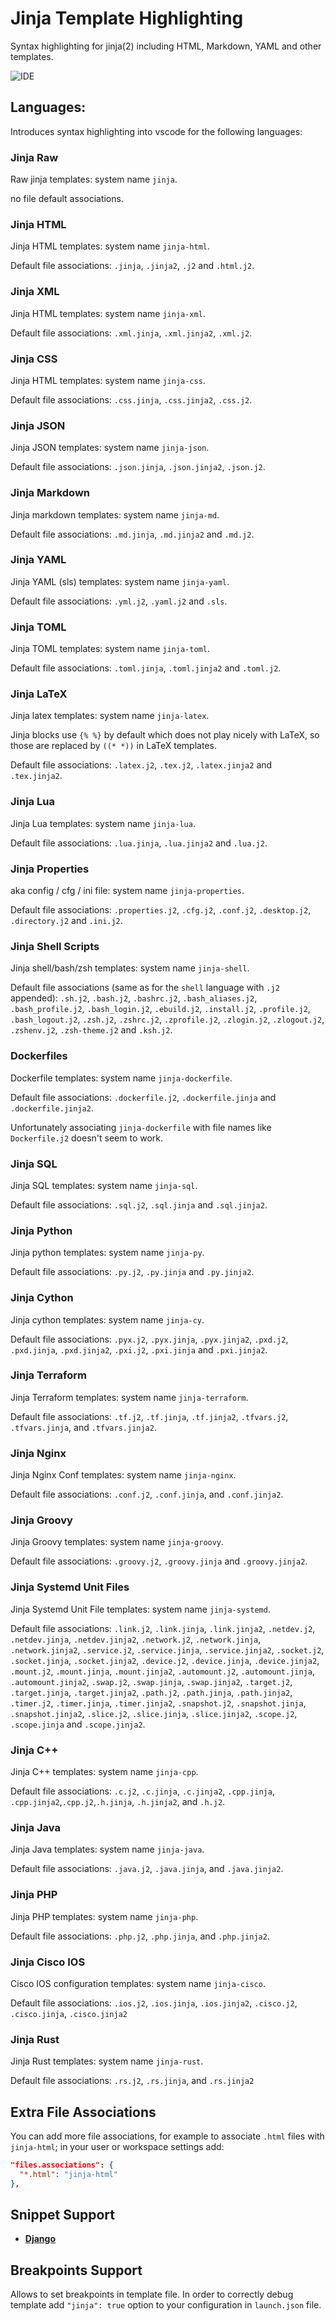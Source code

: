 # Jinja Template Highlighting

Syntax highlighting for jinja(2) including HTML, Markdown, YAML and other templates.

![IDE](https://raw.githubusercontent.com/samuelcolvin/jinjahtml-vscode/master/screenshot.png)

## Languages:

Introduces syntax highlighting into vscode for the following languages:

### Jinja Raw

Raw jinja templates: system name `jinja`.

no file default associations.

### Jinja HTML

Jinja HTML templates: system name `jinja-html`.

Default file associations: `.jinja`, `.jinja2`, `.j2` and `.html.j2`.

### Jinja XML

Jinja HTML templates: system name `jinja-xml`.

Default file associations: `.xml.jinja`, `.xml.jinja2`, `.xml.j2`.

### Jinja CSS

Jinja HTML templates: system name `jinja-css`.

Default file associations: `.css.jinja`, `.css.jinja2`, `.css.j2`.

### Jinja JSON

Jinja JSON templates: system name `jinja-json`.

Default file associations: `.json.jinja`, `.json.jinja2`, `.json.j2`.

### Jinja Markdown

Jinja markdown templates: system name `jinja-md`.

Default file associations: `.md.jinja`, `.md.jinja2` and `.md.j2`.

### Jinja YAML

Jinja YAML (sls) templates: system name `jinja-yaml`.

Default file associations: `.yml.j2`, `.yaml.j2` and `.sls`.

### Jinja TOML

Jinja TOML templates: system name `jinja-toml`.

Default file associations: `.toml.jinja`, `.toml.jinja2` and `.toml.j2`.

### Jinja LaTeX

Jinja latex templates: system name `jinja-latex`.

Jinja blocks use `{% %}` by default which does not play nicely with LaTeX,
so those are replaced by `((* *))` in LaTeX templates.

Default file associations: `.latex.j2`, `.tex.j2`, `.latex.jinja2` and `.tex.jinja2`.

### Jinja Lua

Jinja Lua templates: system name `jinja-lua`.

Default file associations: `.lua.jinja`, `.lua.jinja2` and `.lua.j2`.

### Jinja Properties

aka config / cfg / ini file: system name `jinja-properties`.

Default file associations: `.properties.j2`, `.cfg.j2`, `.conf.j2`, `.desktop.j2`, `.directory.j2` and `.ini.j2`.

### Jinja Shell Scripts

Jinja shell/bash/zsh templates: system name `jinja-shell`.

Default file associations (same as for the `shell` language with `.j2` appended):
`.sh.j2`, `.bash.j2`, `.bashrc.j2`, `.bash_aliases.j2`, `.bash_profile.j2`,
`.bash_login.j2`, `.ebuild.j2`, `.install.j2`, `.profile.j2`, `.bash_logout.j2`, `.zsh.j2`, `.zshrc.j2`,
`.zprofile.j2`, `.zlogin.j2`, `.zlogout.j2`, `.zshenv.j2`, `.zsh-theme.j2` and `.ksh.j2`.

### Dockerfiles

Dockerfile templates: system name `jinja-dockerfile`.

Default file associations: `.dockerfile.j2`, `.dockerfile.jinja` and `.dockerfile.jinja2`.

Unfortunately associating `jinja-dockerfile` with file names like `Dockerfile.j2` doesn't seem to work.

### Jinja SQL

Jinja SQL templates: system name `jinja-sql`.

Default file associations: `.sql.j2`, `.sql.jinja` and `.sql.jinja2`.

### Jinja Python

Jinja python templates: system name `jinja-py`.

Default file associations: `.py.j2`, `.py.jinja` and `.py.jinja2`.

### Jinja Cython

Jinja cython templates: system name `jinja-cy`.

Default file associations: `.pyx.j2`, `.pyx.jinja`, `.pyx.jinja2`, `.pxd.j2`, `.pxd.jinja`, `.pxd.jinja2`, `.pxi.j2`, `.pxi.jinja` and `.pxi.jinja2`.

### Jinja Terraform

Jinja Terraform templates: system name `jinja-terraform`.

Default file associations: `.tf.j2`, `.tf.jinja`, `.tf.jinja2`, `.tfvars.j2`, `.tfvars.jinja`, and `.tfvars.jinja2`.

### Jinja Nginx

Jinja Nginx Conf templates: system name `jinja-nginx`.

Default file associations: `.conf.j2`, `.conf.jinja`, and `.conf.jinja2`.

### Jinja Groovy

Jinja Groovy templates: system name `jinja-groovy`.

Default file associations: `.groovy.j2`, `.groovy.jinja` and `.groovy.jinja2`.

### Jinja Systemd Unit Files

Jinja Systemd Unit File templates: system name `jinja-systemd`.

Default file associations: `.link.j2`, `.link.jinja`, `.link.jinja2`, `.netdev.j2`, `.netdev.jinja`, `.netdev.jinja2`, `.network.j2`, `.network.jinja`, `.network.jinja2`, `.service.j2`, `.service.jinja`, `.service.jinja2`, `.socket.j2`, `.socket.jinja`, `.socket.jinja2`, `.device.j2`, `.device.jinja`, `.device.jinja2`, `.mount.j2`, `.mount.jinja`, `.mount.jinja2`, `.automount.j2`, `.automount.jinja`, `.automount.jinja2`, `.swap.j2`, `.swap.jinja`, `.swap.jinja2`, `.target.j2`, `.target.jinja`, `.target.jinja2`, `.path.j2`, `.path.jinja`, `.path.jinja2`, `.timer.j2`, `.timer.jinja`, `.timer.jinja2`, `.snapshot.j2`, `.snapshot.jinja`, `.snapshot.jinja2`, `.slice.j2`, `.slice.jinja`, `.slice.jinja2`, `.scope.j2`, `.scope.jinja` and `.scope.jinja2`.

### Jinja C++

Jinja C++ templates: system name `jinja-cpp`.

Default file associations: `.c.j2`, `.c.jinja`, `.c.jinja2`, `.cpp.jinja`, `.cpp.jinja2`,`.cpp.j2`,`.h.jinja`, `.h.jinja2`, and `.h.j2`.

### Jinja Java

Jinja Java templates: system name `jinja-java`.

Default file associations: `.java.j2`, `.java.jinja`, and `.java.jinja2`.

### Jinja PHP

Jinja PHP templates: system name `jinja-php`.

Default file associations: `.php.j2`, `.php.jinja`, and `.php.jinja2`.

### Jinja Cisco IOS

Cisco IOS configuration templates: system name `jinja-cisco`.

Default file associations: `.ios.j2`, `.ios.jinja`, `.ios.jinja2`, `.cisco.j2`, `.cisco.jinja`, `.cisco.jinja2`

### Jinja Rust

Jinja Rust templates: system name `jinja-rust`.

Default file associations: `.rs.j2`, `.rs.jinja`, and `.rs.jinja2`

## Extra File Associations

You can add more file associations, for example to associate `.html` files with `jinja-html`;
in your user or workspace settings add:

```json
"files.associations": {
  "*.html": "jinja-html"
},
```

## Snippet Support

* **[Django](https://github.com/vscode-django/vscode-django)**

## Breakpoints Support

Allows to set breakpoints in template file.
In order to correctly debug template add `"jinja": true` option to your configuration in `launch.json` file.
